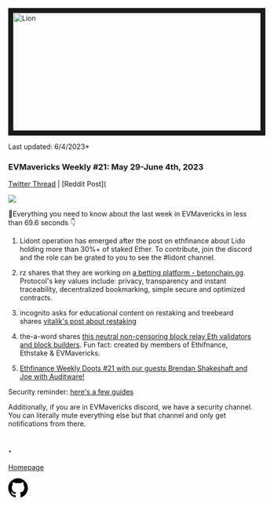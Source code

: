 <meta name="viewport" content="width=device-width,initial-scale=1">
<link rel="stylesheet" href="https://etheralpha.github.io/readme-themes/deep-blue.css">
    
<a href="https://looksrare.org/collections/0x7dDAA898D33D7aB252Ea5F89f96717c47B2fEE6e#items" target="_blank">
    <svg height="40" width="40" aria-hidden="true" viewBox="0 0 16 16" version="1.1" width="32" data-view-component="true" class="octicon octicon-mark-github v-align-left">
      <img src="https://i.imgur.com/XnxhIpb.png" 
alt="Lion" width="640" height="240" border=10" />
</a>    
                                            
                                             
Last updated: 6/4/2023*
                                        
### EVMavericks Weekly #21: May 29-June 4th, 2023
                                              
[Twitter Thread]() | [Reddit Post](
                                              
![](https://i.imgur.com/3Kdf9XX.png)
                                            
🦁Everything you need to know about the last week in EVMavericks in less than 69.6 seconds 👇

1. Lidont operation has emerged after the post on ethfinance about Lido holding more than 30%+ of staked Ether. To contribute, join the discord and the role can be grated to you to see the #lidont channel.

2. rz shares that they are working on [a betting platform - betonchain.gg](betonchain.gg). Protocol's key values include: privacy, transparency and instant traceability, decentralized bookmarking, simple secure and optimized contracts.

3. incognito asks for educational content on restaking and treebeard shares [vitalik's post about restaking](https://vitalik.ca/general/2023/05/21/dont_overload.html)

4. the-a-word shares [this neutral non-censoring block relay Eth validators and block builders](https://aestus.live/). Fun fact: created by members of Ethifnance, Ethstake & EVMavericks.

5. [Ethfinance Weekly Doots #21 with our guests Brendan Shakeshaft and Joe with Auditware!](https://www.youtube.com/watch?v=3aFebk70Nxc&ab_channel=EVMavericks-Ethfinance)

Security reminder: [here's a few guides](https://i.imgur.com/a/DSvQrXs.png)

Additionally, if you are in EVMavericks discord, we have a security channel. You can literally mute everything else but that channel and only get notifications from there.
                                              
                                              
 .                                             
---
                                              
[Homepage](https://evmavericks-weekly.netlify.app)

    
<a id="github-link" href="https://github.com/etheralpha/evm-updates/" target="_blank">
  <svg height="40" width="40" aria-hidden="true" viewBox="0 0 16 16" version="1.1" width="32" data-view-component="true" class="octicon octicon-mark-github v-align-middle">
      <path fill-rule="evenodd" d="M8 0C3.58 0 0 3.58 0 8c0 3.54 2.29 6.53 5.47 7.59.4.07.55-.17.55-.38 0-.19-.01-.82-.01-1.49-2.01.37-2.53-.49-2.69-.94-.09-.23-.48-.94-.82-1.13-.28-.15-.68-.52-.01-.53.63-.01 1.08.58 1.23.82.72 1.21 1.87.87 2.33.66.07-.52.28-.87.51-1.07-1.78-.2-3.64-.89-3.64-3.95 0-.87.31-1.59.82-2.15-.08-.2-.36-1.02.08-2.12 0 0 .67-.21 2.2.82.64-.18 1.32-.27 2-.27.68 0 1.36.09 2 .27 1.53-1.04 2.2-.82 2.2-.82.44 1.1.16 1.92.08 2.12.51.56.82 1.27.82 2.15 0 3.07-1.87 3.75-3.65 3.95.29.25.54.73.54 1.48 0 1.07-.01 1.93-.01 2.2 0 .21.15.46.55.38A8.013 8.013 0 0016 8c0-4.42-3.58-8-8-8z"></path>
  </svg>
</a>



